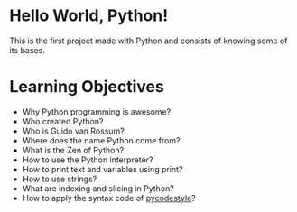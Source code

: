 # Hello World, Python!

This is the first project made with Python and consists of knowing some of its bases.

# Learning Objectives

* Why Python programming is awesome?
* Who created Python?
* Who is Guido van Rossum?
* Where does the name Python come from?
* What is the Zen of Python?
* How to use the Python interpreter?
* How to print text and variables using print?
* How to use strings?
* What are indexing and slicing in Python?
* How to apply the syntax code of [pycodestyle](https://pypi.org/project/pycodestyle/)?


